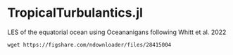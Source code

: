 # TropicalTurbulantics.jl

LES of the equatorial ocean using Oceananigans following Whitt et al. 2022

```
wget https://figshare.com/ndownloader/files/28415004
```
